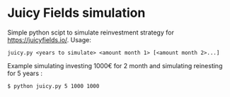 # Juicy Fields simulation

Simple python scipt to simulate reinvestment strategy for https://juicyfields.io/. Usage:

```
juicy.py <years to simulate> <amount month 1> [<amount month 2>...]
```

Example simulating investing 1000€ for 2 month and simulating reinesting for 5 years :

```ShellSession
$ python juicy.py 5 1000 1000
```
